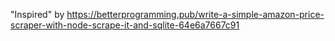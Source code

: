 "Inspired" by https://betterprogramming.pub/write-a-simple-amazon-price-scraper-with-node-scrape-it-and-sqlite-64e6a7667c91